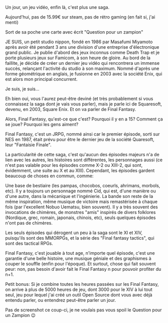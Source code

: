 Un jour, un jeu vidéo, enfin là, c'est plus une saga.

Aujourd'hui, pas de 15.99€ sur steam, pas de rétro gaming (en fait si, j'ai menti)

Sort de sa poche une carte avec écrit "Question pour un zampion"

JE SUIS, un petit studio nippon, fondé en 1986 par Masafumi Miyamoto après avoir été pendant 3 ans une division d'une entreprise d'électronique grand public.
Je publie d'abord des jeux inconnus comme Death Trap et je porte plusieurs jeux sur Famicom, à son heure de gloire.
Au bord de la faillite, je décide de créer un dernier jeu vidéo qui rencontrera un immense succès, relançant l'activité du studio à son maximum.
Nommé d'après une forme géométrique en anglais, je fusionne en 2003 avec la société Enix, qui est alors mon principal concurrent.

Je suis, je suis...

Eh bien oui, vous l'aurez peut-être deviné (et très probablement si vous connaissez la saga dont je vais vous parler), mais je parle ici de Squaresoft, devenu, en 2003, Square Enix. Et on va parler de Final Fantasy.

Alors, Final Fantasy, qu'est-ce que c'est? Pourquoi il y en a 15? Comment ça se joue? Pourquoi les gens aiment?

Final Fantasy, c'est un JRPG, nommé ainsi car le premier épisode, sorti sur NES en 1987, était prévu pour être le dernier jeu de la société Quaresoft, leur "Fantaisie Finale".

La particularité de cette saga, c'est qu'aucun des épisodes majeurs n'a de lien avec les autres, les histoires sont différentes, les personnages aussi (ce n'est pas valable pour les épisodes comme X-2 ou XIII-2, qui sont, évidemment, une suite au X et au XIII). Cependant, les épisodes gardent beaucoup de choses en commun, comme:

Une base de bestiaire (les pampas, chocobos, coeurls, ahrimans, morbols, etc).
Il y a toujours un personnage nommé Cid, qui est, d'une manière ou d'une autre, dans la mécanique et l'ingénierie.
La bande son reste de la même inspiration, même musique de victoire mais remastérisée à chaque fois (par l'excellent Nobuo Uematsu, bien souvent).
Il y a très souvent des invocations de chimères, de monstres "amis" inspirés de divers folklores (Nordique, grec, romain, japonais, chinois, etc), seuls quelques épisodes n'ont pas de chimères.

Les seuls épisodes qui dérogent un peu à la saga sont le XI et XIV, puisqu'ils sont des MMORPGs, et la série des "Final fantasy tactics", qui sont des tactical RPGs.

Final Fantasy, c'est jouable à tout age, n'importe quel épisode, c'est une garantie d'une belle histoire, une musique géniale et des graphismes à couper le souffle (enfin pour l'époque). Et surtout, chose qui fait souvent peur: non, pas besoin d'avoir fait le Final Fantasy n pour pouvoir profiter du n+1.

Petit bonus: Si je combine toutes les heures passées sur les Final Fantasy, on arrive à plus de 5000 heures de jeu, dont 3000 pour le XIV à lui tout seul, jeu pour lequel j'ai créé un outil Open Source dont vous avec déjà entendu parler, ou entendrez peut-être parler un jour.

Pas de screenshot ce coup-ci, je ne voulais pas vous spoil le Question pour un Zampion :wink: 